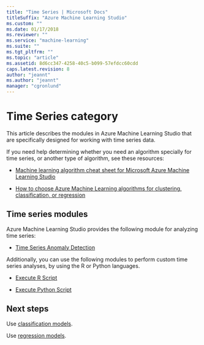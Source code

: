 ```yaml
---
title: "Time Series | Microsoft Docs"
titleSuffix: "Azure Machine Learning Studio"
ms.custom: ""
ms.date: 01/17/2018
ms.reviewer: ""
ms.service: "machine-learning"
ms.suite: ""
ms.tgt_pltfrm: ""
ms.topic: "article"
ms.assetid: 8d6cc347-4258-40c5-b099-57efdcc60cdd
caps.latest.revision: 8
author: "jeannt"
ms.author: "jeannt"
manager: "cgronlund"
---
```

# Time Series category

This article describes the modules in Azure Machine Learning Studio that are specifically designed for working with time series data.

If you need help determining whether you need an algorithm specially for time series, or another type of algorithm, see these resources:

- [Machine learning algorithm cheat sheet for Microsoft Azure Machine Learning Studio](https://azure.microsoft.com/documentation/articles/machine-learning-algorithm-cheat-sheet/)

- [How to choose Azure Machine Learning algorithms for clustering, classification, or regression](https://azure.microsoft.com/documentation/articles/machine-learning-algorithm-choice/)

## Time series modules

Azure Machine Learning Studio provides the following module for analyzing time series:

- [Time Series Anomaly Detection](time-series-anomaly-detection.md)

Additionally, you can use the following modules to perform custom time series analyses, by using the R or Python languages.

- [Execute R Script](execute-r-script.md)

- [Execute Python Script](execute-python-script.md) 

## Next steps

Use [classification models](machine-learning-initialize-model-classification.md).

Use [regression models](machine-learning-initialize-model-regression.md).
